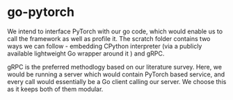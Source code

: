 # go-pytorch
We intend to interface PyTorch with our go code, which would enable us to call the framework as well as profile it. The scratch folder contains two ways we can follow - embedding CPython interpreter (via a publicly available lightweight Go wrapper around it ) and gRPC.

gRPC is the preferred methodlogy based on our literature survey. Here, we would be running a server which would contain PyTorch based service, and every call would essentially be a Go client calling our server. We choose this as it keeps both of them modular.
